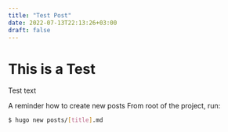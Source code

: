 ```yaml
---
title: "Test Post"
date: 2022-07-13T22:13:26+03:00
draft: false
---
```

# This is a Test
Test text

A reminder how to create new posts
From root of the project, run:
```sh
$ hugo new posts/[title].md
```
